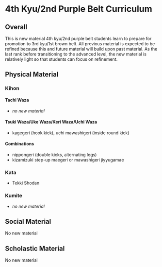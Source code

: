 # 4th Kyu/2nd Purple Belt Curriculum

## Overall

This is new material 4th kyu/2nd purple belt students learn to prepare for promotion to 3rd kyu/1st brown belt.
All previous material is expected to be refined because this and future material will build upon past material.
As the last rank before transitioning to the advanced level, the new material is relatively light so that
students can focus on refinement.

## Physical Material

### Kihon

#### Tachi Waza

* *no new material*

#### Tsuki Waza/Uke Waza/Keri Waza/Uchi Waza

* kagegeri (hook kick), uchi mawashigeri (inside round kick)

#### Combinations

* nippongeri (double kicks, alternating legs)
* kizamizuki step-up maegeri or mawashigeri jiyyugamae

### Kata

* Tekki Shodan

### Kumite

* *no new material*

## Social Material

No new material

## Scholastic Material

No new material
